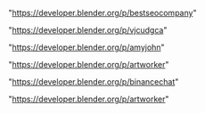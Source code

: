 "https://developer.blender.org/p/bestseocompany"

"https://developer.blender.org/p/vjcudgca"

"https://developer.blender.org/p/amyjohn"

"https://developer.blender.org/p/artworker"

 
"https://developer.blender.org/p/binancechat"


"https://developer.blender.org/p/artworker"


 
